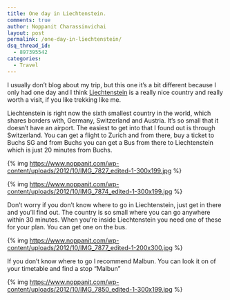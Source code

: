 ```yaml
---
title: One day in Liechtenstein.
comments: true
author: Noppanit Charassinvichai
layout: post
permalink: /one-day-in-liechtenstein/
dsq_thread_id:
  - 897395542
categories:
  - Travel
---
```

I usually don&#8217;t blog about my trip, but this one it&#8217;s a bit different because I only had one day and I think [Liechtenstein][1] is a really nice country and really worth a visit, if you like trekking like me. 

Liechtenstein is right now the sixth smallest country in the world, which shares borders with, Germany, Switzerland and Austria. It&#8217;s so small that it doesn&#8217;t have an airport. The easiest to get into that I found out is through Switzerland. You can get a flight to Zurich and from there, buy a ticket to Buchs SG and from Buchs you can get a Bus from there to Liechtenstein which is just 20 minutes from Buchs. 

{% img https://www.noppanit.com/wp-content/uploads/2012/10/IMG_7827_edited-1-300x199.jpg %}

{% img https://www.noppanit.com/wp-content/uploads/2012/10/IMG_7874_edited-1-300x199.jpg %}

Don&#8217;t worry if you don&#8217;t know where to go in Liechtenstein, just get in there and you&#8217;ll find out. The country is so small where you can go anywhere within 30 minutes. When you&#8217;re inside Liechtenstein you need one of these for your plan. You can get one on the bus. 

{% img https://www.noppanit.com/wp-content/uploads/2012/10/IMG_7877_edited-1-200x300.jpg %}


If you don&#8217;t know where to go I recommend Malbun. You can look it on of your timetable and find a stop &#8220;Malbun&#8221;

{% img https://www.noppanit.com/wp-content/uploads/2012/10/IMG_7850_edited-1-300x199.jpg %}

 [1]: http://www.tourismus.li/en/index.cfm "Liechtenstein"
